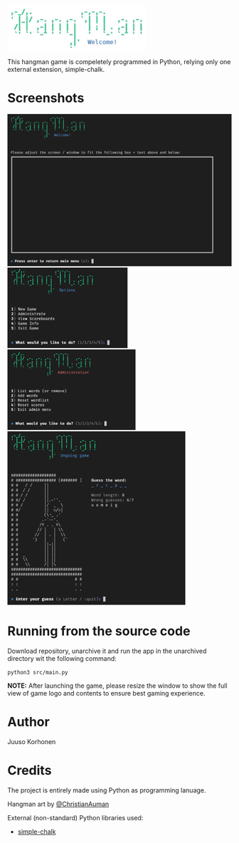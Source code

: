 <img src="img/hangman-logo.png" height="100px">


This hangman game is compeletely programmed in Python, relying only one external extension, simple-chalk.

# Screenshots

<img alt="Welcome" src="img/welcome.png" width="540px"><br>
<img alt="Game" src="img/main.png" width="270px"><img alt="Admin" src="img/admin.png" width="288px"><br>
<img alt="Game" src="img/game.png" width="400px"><br>

# Running from the source code

Download repository, unarchive it and run the app in the unarchived directory wit the following command:

```
python3 src/main.py
```

**NOTE:** After launching the game, please resize the window to show the full view of game logo and contents to ensure best gaming experience.

# Author

Juuso Korhonen


# Credits

The project is entirely made using Python as programming lanuage.

Hangman art by [@ChristianAuman](https://replit.com/@ChristianAuman/Hangman)

External (non-standard) Python libraries used:
* [simple-chalk](https://pypi.org/project/simple-chalk/)